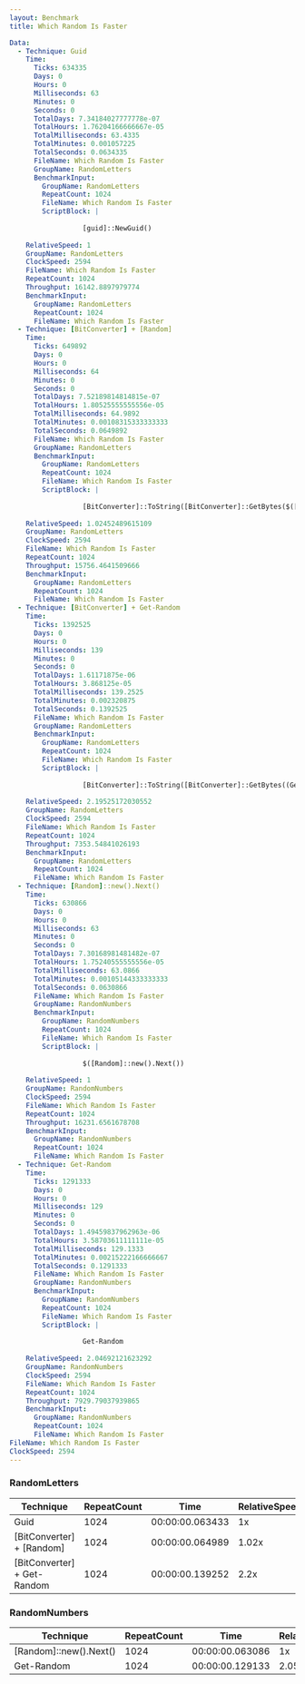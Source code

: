 ```yaml
---
layout: Benchmark
title: Which Random Is Faster

Data: 
  - Technique: Guid
    Time: 
      Ticks: 634335
      Days: 0
      Hours: 0
      Milliseconds: 63
      Minutes: 0
      Seconds: 0
      TotalDays: 7.34184027777778e-07
      TotalHours: 1.76204166666667e-05
      TotalMilliseconds: 63.4335
      TotalMinutes: 0.001057225
      TotalSeconds: 0.0634335
      FileName: Which Random Is Faster
      GroupName: RandomLetters
      BenchmarkInput: 
        GroupName: RandomLetters
        RepeatCount: 1024
        FileName: Which Random Is Faster
        ScriptBlock: |
          
                  [guid]::NewGuid()
              
    RelativeSpeed: 1
    GroupName: RandomLetters
    ClockSpeed: 2594
    FileName: Which Random Is Faster
    RepeatCount: 1024
    Throughput: 16142.8897979774
    BenchmarkInput: 
      GroupName: RandomLetters
      RepeatCount: 1024
      FileName: Which Random Is Faster
  - Technique: [BitConverter] + [Random]
    Time: 
      Ticks: 649892
      Days: 0
      Hours: 0
      Milliseconds: 64
      Minutes: 0
      Seconds: 0
      TotalDays: 7.52189814814815e-07
      TotalHours: 1.80525555555556e-05
      TotalMilliseconds: 64.9892
      TotalMinutes: 0.00108315333333333
      TotalSeconds: 0.0649892
      FileName: Which Random Is Faster
      GroupName: RandomLetters
      BenchmarkInput: 
        GroupName: RandomLetters
        RepeatCount: 1024
        FileName: Which Random Is Faster
        ScriptBlock: |
          
                  [BitConverter]::ToString([BitConverter]::GetBytes($([Random]::new().next())))
              
    RelativeSpeed: 1.02452489615109
    GroupName: RandomLetters
    ClockSpeed: 2594
    FileName: Which Random Is Faster
    RepeatCount: 1024
    Throughput: 15756.4641509666
    BenchmarkInput: 
      GroupName: RandomLetters
      RepeatCount: 1024
      FileName: Which Random Is Faster
  - Technique: [BitConverter] + Get-Random
    Time: 
      Ticks: 1392525
      Days: 0
      Hours: 0
      Milliseconds: 139
      Minutes: 0
      Seconds: 0
      TotalDays: 1.61171875e-06
      TotalHours: 3.868125e-05
      TotalMilliseconds: 139.2525
      TotalMinutes: 0.002320875
      TotalSeconds: 0.1392525
      FileName: Which Random Is Faster
      GroupName: RandomLetters
      BenchmarkInput: 
        GroupName: RandomLetters
        RepeatCount: 1024
        FileName: Which Random Is Faster
        ScriptBlock: |
          
                  [BitConverter]::ToString([BitConverter]::GetBytes((Get-Random)))
              
    RelativeSpeed: 2.19525172030552
    GroupName: RandomLetters
    ClockSpeed: 2594
    FileName: Which Random Is Faster
    RepeatCount: 1024
    Throughput: 7353.54841026193
    BenchmarkInput: 
      GroupName: RandomLetters
      RepeatCount: 1024
      FileName: Which Random Is Faster
  - Technique: [Random]::new().Next()
    Time: 
      Ticks: 630866
      Days: 0
      Hours: 0
      Milliseconds: 63
      Minutes: 0
      Seconds: 0
      TotalDays: 7.30168981481482e-07
      TotalHours: 1.75240555555556e-05
      TotalMilliseconds: 63.0866
      TotalMinutes: 0.00105144333333333
      TotalSeconds: 0.0630866
      FileName: Which Random Is Faster
      GroupName: RandomNumbers
      BenchmarkInput: 
        GroupName: RandomNumbers
        RepeatCount: 1024
        FileName: Which Random Is Faster
        ScriptBlock: |
          
                  $([Random]::new().Next())
              
    RelativeSpeed: 1
    GroupName: RandomNumbers
    ClockSpeed: 2594
    FileName: Which Random Is Faster
    RepeatCount: 1024
    Throughput: 16231.6561678708
    BenchmarkInput: 
      GroupName: RandomNumbers
      RepeatCount: 1024
      FileName: Which Random Is Faster
  - Technique: Get-Random
    Time: 
      Ticks: 1291333
      Days: 0
      Hours: 0
      Milliseconds: 129
      Minutes: 0
      Seconds: 0
      TotalDays: 1.49459837962963e-06
      TotalHours: 3.58703611111111e-05
      TotalMilliseconds: 129.1333
      TotalMinutes: 0.00215222166666667
      TotalSeconds: 0.1291333
      FileName: Which Random Is Faster
      GroupName: RandomNumbers
      BenchmarkInput: 
        GroupName: RandomNumbers
        RepeatCount: 1024
        FileName: Which Random Is Faster
        ScriptBlock: |
          
                  Get-Random
              
    RelativeSpeed: 2.04692121623292
    GroupName: RandomNumbers
    ClockSpeed: 2594
    FileName: Which Random Is Faster
    RepeatCount: 1024
    Throughput: 7929.79037939865
    BenchmarkInput: 
      GroupName: RandomNumbers
      RepeatCount: 1024
      FileName: Which Random Is Faster
FileName: Which Random Is Faster
ClockSpeed: 2594
---
```



### RandomLetters


|Technique                  |RepeatCount|Time           |RelativeSpeed|Throughput|
|---------------------------|-----------|---------------|-------------|----------|
|Guid                       |1024       |00:00:00.063433|1x           |16142.89/s|
|[BitConverter] + [Random]  |1024       |00:00:00.064989|1.02x        |15756.46/s|
|[BitConverter] + Get-Random|1024       |00:00:00.139252|2.2x         |7353.55/s |


### RandomNumbers


|Technique             |RepeatCount|Time           |RelativeSpeed|Throughput|
|----------------------|-----------|---------------|-------------|----------|
|[Random]::new().Next()|1024       |00:00:00.063086|1x           |16231.66/s|
|Get-Random            |1024       |00:00:00.129133|2.05x        |7929.79/s |
